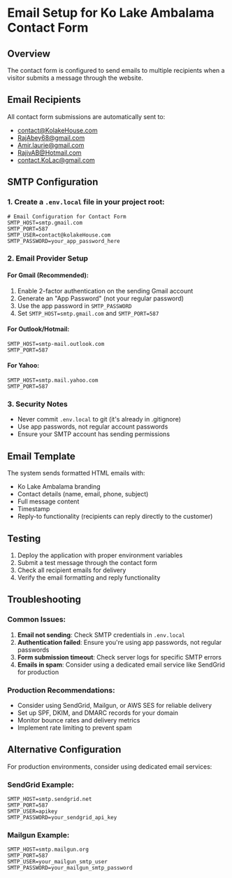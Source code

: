 # Email Setup for Ko Lake Ambalama Contact Form

## Overview
The contact form is configured to send emails to multiple recipients when a visitor submits a message through the website.

## Email Recipients
All contact form submissions are automatically sent to:
- contact@KolakeHouse.com
- RajAbey68@gmail.com
- Amir.laurie@gmail.com
- RajivAB@Hotmail.com
- contact.KoLac@gmail.com

## SMTP Configuration

### 1. Create a `.env.local` file in your project root:

```env
# Email Configuration for Contact Form
SMTP_HOST=smtp.gmail.com
SMTP_PORT=587
SMTP_USER=contact@kolakeHouse.com
SMTP_PASSWORD=your_app_password_here
```

### 2. Email Provider Setup

#### For Gmail (Recommended):
1. Enable 2-factor authentication on the sending Gmail account
2. Generate an "App Password" (not your regular password)
3. Use the app password in `SMTP_PASSWORD`
4. Set `SMTP_HOST=smtp.gmail.com` and `SMTP_PORT=587`

#### For Outlook/Hotmail:
```env
SMTP_HOST=smtp-mail.outlook.com
SMTP_PORT=587
```

#### For Yahoo:
```env
SMTP_HOST=smtp.mail.yahoo.com
SMTP_PORT=587
```

### 3. Security Notes
- Never commit `.env.local` to git (it's already in .gitignore)
- Use app passwords, not regular account passwords
- Ensure your SMTP account has sending permissions

## Email Template
The system sends formatted HTML emails with:
- Ko Lake Ambalama branding
- Contact details (name, email, phone, subject)
- Full message content
- Timestamp
- Reply-to functionality (recipients can reply directly to the customer)

## Testing
1. Deploy the application with proper environment variables
2. Submit a test message through the contact form
3. Check all recipient emails for delivery
4. Verify the email formatting and reply functionality

## Troubleshooting

### Common Issues:
1. **Email not sending**: Check SMTP credentials in `.env.local`
2. **Authentication failed**: Ensure you're using app passwords, not regular passwords
3. **Form submission timeout**: Check server logs for specific SMTP errors
4. **Emails in spam**: Consider using a dedicated email service like SendGrid for production

### Production Recommendations:
- Consider using SendGrid, Mailgun, or AWS SES for reliable delivery
- Set up SPF, DKIM, and DMARC records for your domain
- Monitor bounce rates and delivery metrics
- Implement rate limiting to prevent spam

## Alternative Configuration
For production environments, consider using dedicated email services:

### SendGrid Example:
```env
SMTP_HOST=smtp.sendgrid.net
SMTP_PORT=587
SMTP_USER=apikey
SMTP_PASSWORD=your_sendgrid_api_key
```

### Mailgun Example:
```env
SMTP_HOST=smtp.mailgun.org
SMTP_PORT=587
SMTP_USER=your_mailgun_smtp_user
SMTP_PASSWORD=your_mailgun_smtp_password
``` 